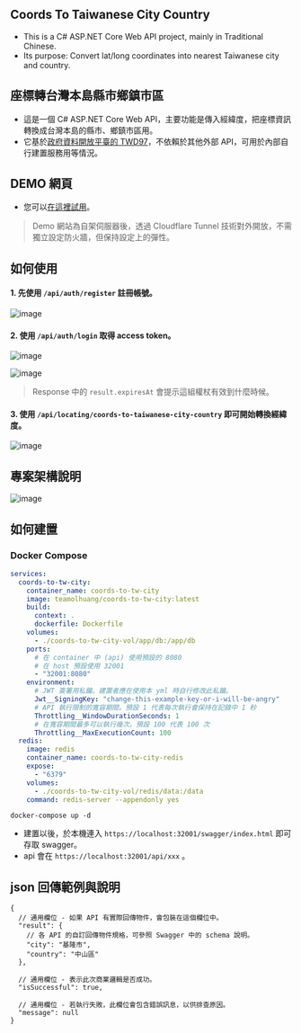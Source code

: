 ﻿## Coords To Taiwanese City Country
* This is a C# ASP.NET Core Web API project, mainly in Traditional Chinese.
* Its purpose: Convert lat/long coordinates into nearest Taiwanese city and country.

## 座標轉台灣本島縣市鄉鎮市區
* 這是一個 C# ASP.NET Core Web API，主要功能是傳入經緯度，把座標資訊轉換成台灣本島的縣市、鄉鎮市區用。
* 它基於[政府資料開放平臺的 TWD97](https://data.nat.gov.tw/dataset/7441)，不依賴於其他外部 API，可用於內部自行建置服務用等情況。

## DEMO 網頁
* 您可以[在這裡試用](https://coords-to-taiwanese-city-country.teamol-developing.net/swagger/index.html)。

> Demo 網站為自架伺服器後，透過 Cloudflare Tunnel 技術對外開放，不需獨立設定防火牆，但保持設定上的彈性。

## 如何使用
#### 1. 先使用 `/api/auth/register` 註冊帳號。

![image](https://github.com/user-attachments/assets/d625da0f-e504-4b82-a286-b2495cf0f659)

#### 2. 使用 `/api/auth/login` 取得 access token。

![image](https://github.com/user-attachments/assets/07f3e416-d73d-4ae8-85e1-dc8a133906ca)

![image](https://github.com/user-attachments/assets/a815e1b4-4f35-47e7-90de-77cded1adb67)

>  Response 中的 `result.expiresAt` 會提示這組權杖有效到什麼時候。

#### 3. 使用 `/api/locating/coords-to-taiwanese-city-country` 即可開始轉換經緯度。

![image](https://github.com/user-attachments/assets/c7856cf4-2b5d-418a-9bec-1e0efc4e5604)

## 專案架構說明

![image](https://github.com/user-attachments/assets/59badf1e-1a9a-42c5-9262-eec67035b0a4)

## 如何建置
### Docker Compose
```yml
services:
  coords-to-tw-city:
    container_name: coords-to-tw-city
    image: teamolhuang/coords-to-tw-city:latest
    build:
      context: .
      dockerfile: Dockerfile
    volumes:
      - ./coords-to-tw-city-vol/app/db:/app/db
    ports:
      # 在 container 中 (api) 使用預設的 8080
      # 在 host 預設使用 32001 
      - "32001:8080"
    environment:
      # JWT 簽署用私鑰。建置者應在使用本 yml 時自行修改此私鑰。
      Jwt__SigningKey: "change-this-example-key-or-i-will-be-angry"
      # API 執行限制的寬容期間。預設 1 代表每次執行會保持在記錄中 1 秒
      Throttling__WindowDurationSeconds: 1
      # 在寬容期間最多可以執行幾次。預設 100 代表 100 次
      Throttling__MaxExecutionCount: 100
  redis:
    image: redis
    container_name: coords-to-tw-city-redis
    expose:
      - "6379"
    volumes:
      - ./coords-to-tw-city-vol/redis/data:/data
    command: redis-server --appendonly yes
```

```
docker-compose up -d
```

* 建置以後，於本機連入 `https://localhost:32001/swagger/index.html` 即可存取 swagger。
* api 會在 `https://localhost:32001/api/xxx` 。

## json 回傳範例與說明
```jsonc
{
  // 通用欄位 - 如果 API 有實際回傳物件，會包裝在這個欄位中。
  "result": {
    // 各 API 的自訂回傳物件規格，可參照 Swagger 中的 schema 說明。
    "city": "基隆市",
    "country": "中山區"
  },
  
  // 通用欄位 - 表示此次商業邏輯是否成功。
  "isSuccessful": true,
  
  // 通用欄位 - 若執行失敗，此欄位會包含錯誤訊息，以供排查原因。
  "message": null
}
```
